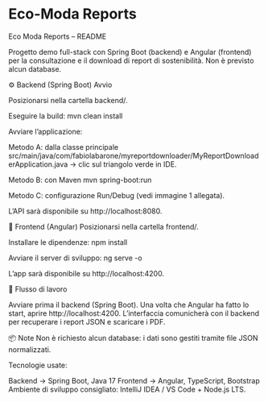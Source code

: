# Eco-Moda Reports

Eco Moda Reports – README

Progetto demo full-stack con Spring Boot (backend) e Angular (frontend) per la consultazione e il download di report di sostenibilità.
Non è previsto alcun database.

⚙️ Backend (Spring Boot)
Avvio

Posizionarsi nella cartella backend/.

Eseguire la build:
mvn clean install


Avviare l’applicazione:

Metodo A: dalla classe principale
src/main/java/com/fabiolabarone/myreportdownloader/MyReportDownloaderApplication.java → clic sul triangolo verde in IDE.

Metodo B: con Maven
mvn spring-boot:run

Metodo C: configurazione Run/Debug (vedi immagine 1 allegata).

L’API sarà disponibile su http://localhost:8080.

🎨 Frontend (Angular)
Posizionarsi nella cartella frontend/.

Installare le dipendenze:
npm install


Avviare il server di sviluppo:
ng serve -o

L’app sarà disponibile su http://localhost:4200.

🔗 Flusso di lavoro

Avviare prima il backend (Spring Boot).
Una volta che Angular ha fatto lo start, aprire http://localhost:4200.
L’interfaccia comunicherà con il backend per recuperare i report JSON e scaricare i PDF.

📦 Note
Non è richiesto alcun database: i dati sono gestiti tramite file JSON normalizzati.

Tecnologie usate:

Backend → Spring Boot, Java 17
Frontend → Angular, TypeScript, Bootstrap
Ambiente di sviluppo consigliato: IntelliJ IDEA / VS Code + Node.js LTS.

